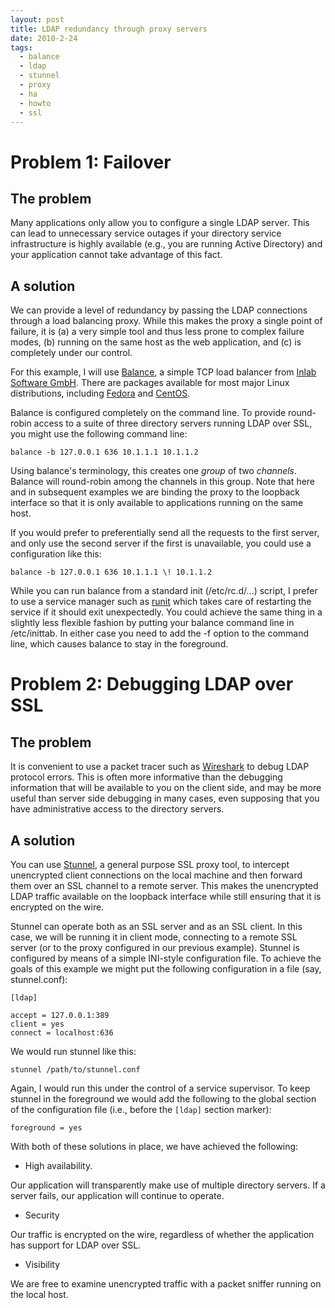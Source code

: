 ```yaml
---
layout: post
title: LDAP redundancy through proxy servers
date: 2010-2-24
tags:
  - balance
  - ldap
  - stunnel
  - proxy
  - ha
  - howto
  - ssl
---
```


# Problem 1: Failover

## The problem

Many applications only allow you to configure a single LDAP server. This can lead to unnecessary service outages if your directory service infrastructure is highly available (e.g., you are running Active Directory) and your application cannot take advantage of this fact.

## A solution

We can provide a level of redundancy by passing the LDAP connections through a load balancing proxy. While this makes the proxy a single point of failure, it is (a) a very simple tool and thus less prone to complex failure modes, (b) running on the same host as the web application, and (c) is completely under our control.

For this example, I will use [Balance][1], a simple TCP load balancer from [Inlab Software GmbH][2]. There are packages available for most major Linux distributions, including [Fedora][3] and [CentOS][4].

Balance is configured completely on the command line. To provide round-robin access to a suite of three directory servers running LDAP over SSL, you might use the following command line:
    
    
    balance -b 127.0.0.1 636 10.1.1.1 10.1.1.2
    

Using balance's terminology, this creates one _group_ of two _channels_. Balance will round-robin among the channels in this group. Note that here and in subsequent examples we are binding the proxy to the loopback interface so that it is only available to applications running on the same host.

If you would prefer to preferentially send all the requests to the first server, and only use the second server if the first is unavailable, you could use a configuration like this:
    
    
    balance -b 127.0.0.1 636 10.1.1.1 \! 10.1.1.2
    

While you can run balance from a standard init (/etc/rc.d/...) script, I prefer to use a service manager such as [runit][5] which takes care of restarting the service if it should exit unexpectedly. You could achieve the same thing in a slightly less flexible fashion by putting your balance command line in /etc/inittab. In either case you need to add the -f option to the command line, which causes balance to stay in the foreground.

# Problem 2: Debugging LDAP over SSL

## The problem

It is convenient to use a packet tracer such as [Wireshark][6] to debug LDAP protocol errors. This is often more informative than the debugging information that will be available to you on the client side, and may be more useful than server side debugging in many cases, even supposing that you have administrative access to the directory servers.

## A solution

You can use [Stunnel][7], a general purpose SSL proxy tool, to intercept unencrypted client connections on the local machine and then forward them over an SSL channel to a remote server. This makes the unencrypted LDAP traffic available on the loopback interface while still ensuring that it is encrypted on the wire.

Stunnel can operate both as an SSL server and as an SSL client. In this case, we will be running it in client mode, connecting to a remote SSL server (or to the proxy configured in our previous example). Stunnel is configured by means of a simple INI-style configuration file. To achieve the goals of this example we might put the following configuration in a file (say, stunnel.conf):
    
    
    [ldap]
    
    accept = 127.0.0.1:389
    client = yes
    connect = localhost:636
    

We would run stunnel like this:
    
    
    stunnel /path/to/stunnel.conf
    

Again, I would run this under the control of a service supervisor. To keep stunnel in the foreground we would add the following to the global section of the configuration file (i.e., before the `[ldap]` section marker):
    
    
    foreground = yes
    

With both of these solutions in place, we have achieved the following:

  - High availability.

Our application will transparently make use of multiple directory servers. If a server fails, our application will continue to operate.

  - Security

Our traffic is encrypted on the wire, regardless of whether the application has support for LDAP over SSL.

  - Visibility

We are free to examine unencrypted traffic with a packet sniffer running on the local host.

[1]: http://www.inlab.de/balance.html
[2]: http://www.inlab.de/
[3]: http://fedoraproject.org/
[4]: http://www.centos.org/
[5]: http://smarden.org/runit/
[6]: http://www.wireshark.org/
[7]: http://www.stunnel.org/

